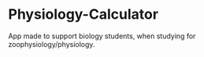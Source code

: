 # Physiology-Calculator
App made to support biology students, when studying for zoophysiology/physiology.
